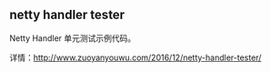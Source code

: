 ## netty handler tester
Netty Handler 单元测试示例代码。

详情：http://www.zuoyanyouwu.com/2016/12/netty-handler-tester/
